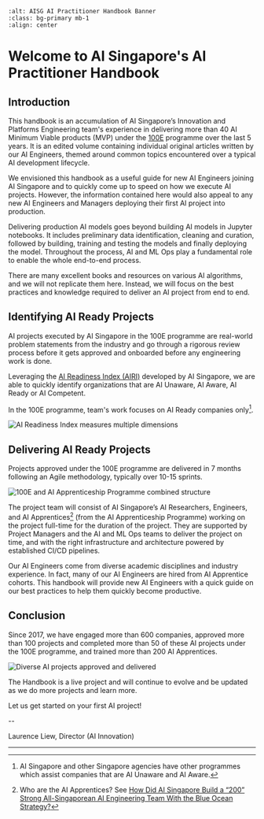 ```{image} ./assets/images/logos/aisg-ai-practitioner-handbook-banner.png
:alt: AISG AI Practitioner Handbook Banner
:class: bg-primary mb-1
:align: center
```
# Welcome to AI Singapore's AI Practitioner Handbook

## Introduction

This handbook is an accumulation of AI Singapore’s Innovation and Platforms Engineering team's experience in delivering more than 40 AI Minimum Viable products (MVP) under the [100E](https://www.aisingapore.org/innovation/100e) programme over the last 5 years.  It is an edited volume containing individual original articles written by our AI Engineers, themed around common topics encountered over a typical AI development lifecycle.

We envisioned this handbook as a useful guide for new AI Engineers joining AI Singapore and to quickly come up to speed on how we execute AI projects. However, the information contained here would also appeal to any new AI Engineers and Managers deploying their first AI project into production.

Delivering production AI models goes beyond building AI models in Jupyter notebooks. It includes preliminary data identification, cleaning and curation, followed by building, training and testing the models and finally deploying the model. Throughout the process, AI and ML Ops play a fundamental role to enable the whole end-to-end process. 

There are many excellent books and resources on various AI algorithms, and we will not replicate them here. Instead, we will focus on the best practices and knowledge required to deliver an AI project from end to end.


## Identifying AI Ready Projects
AI projects executed by AI Singapore in the 100E programme are real-world problem statements from the industry and go through a rigorous review process before it gets approved and onboarded before any engineering work is done.

Leveraging the [AI Readiness Index (AIRI)](https://www.aisingapore.org/innovation/airi) developed by AI Singapore, we are able to quickly identify organizations that are AI Unaware, AI Aware, AI Ready or AI Competent. 

In the 100E programme, team's work focuses on AI Ready companies only[^1]. 


![AI Readiness Index measures multiple dimensions](assets/images/diagrams/airi.png)


## Delivering AI Ready Projects

Projects approved under the 100E programme are delivered in 7 months following an Agile methodology, typically over 10-15 sprints.

![100E and AI Apprenticeship Programme combined structure](assets/images/diagrams/100e_aiap.png "100E and AI Apprenticeship Programme combined structure")

The project team will consist of AI Singapore’s AI Researchers, Engineers, and AI Apprentices[^2] (from the AI Apprenticeship Programme) working on the project full-time for the duration of the project. They are supported by Project Managers and the AI and ML Ops teams to deliver the project on time, and with the right infrastructure and architecture powered by established CI/CD pipelines.

Our AI Engineers come from diverse academic disciplines and industry experience. In fact, many of our AI Engineers are hired from AI Apprentice cohorts. This handbook will provide new AI Engineers with a quick guide on our best practices to help them quickly become productive.

## Conclusion

Since 2017, we have engaged more than 600 companies, approved more than 100 projects and completed more than 50 of these AI projects under the 100E programme, and trained more than 200 AI Apprentices.

![Diverse AI projects approved and delivered](assets/images/diagrams/diverse_ai_projects.png)

The Handbook is a live project and will continue to evolve and be updated as we do more projects and learn more.

Let us get started on your first AI project!

--

Laurence Liew, Director (AI Innovation)

---

[^1]: AI Singapore and other Singapore agencies have other programmes which assist companies that are AI Unaware and AI Aware.  
[^2]: Who are the AI Apprentices? See [How Did AI Singapore Build a “200” Strong All-Singaporean AI Engineering Team With the Blue Ocean Strategy?](https://epoch.aisingapore.org/2021/04/how-did-ai-singapore-build-a-200-strong-ai-engineering-team-with-the-blue-ocean-strategy/)